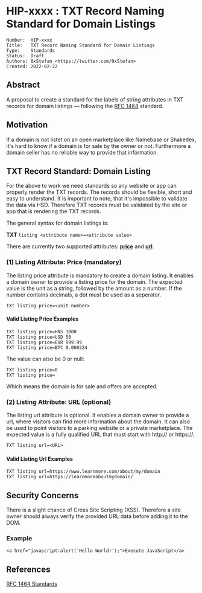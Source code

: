 # HIP-xxxx : TXT Record Naming Standard for Domain Listings

```
Number:  HIP-xxxx
Title:   TXT Record Naming Standard for Domain Listings
Type:    Standards
Status:  Draft
Authors: 0xStefan <https://twitter.com/0xStefan>
Created: 2022-02-22
```

## Abstract

A proposal to create a standard for the labels of string attributes in TXT records for domain listings — following the [RFC 1464](https://datatracker.ietf.org/doc/html/rfc1464) standard.

## Motivation

If a domain is not listet on an open marketplace like Namebase or Shakedex, it's hard to know if a domain is for sale by the owner or not. Furthermore a domain seller has no reliable way to provide that information.

## TXT Record Standard: Domain Listing

For the above to work we need standards so any website or app can properly render the TXT records. The records should be flexible, short and easy to understand. It is important to note, that it's impossible to validate the data via HSD. Therefore TXT records must be validated by the site or app that is rendering the TXT records.

The general syntax for domain listings is:

**TXT** `listing <attribute name>=<attribute value>`

There are currently two supported attributes: **[price](#price)** and **[url](#url)**.

### <a id="price"></a> (1) Listing Attribute: Price (mandatory)

The listing price attribute is mandatory to create a domain listing. It enables a domain owner to provide a listing price for the domain. The expected value is the unit as a string, followed by the amount as a number. If the number contains decimals, a dot must be used as a seperator.

```
TXT listing price=<unit number>
```

#### Valid Listing Price Examples

```
TXT listing price=HNS 1000
TXT listing price=USD 50
TXT listing price=EUR 999.99
TXT listing price=BTC 0.000224
```

The value can also be 0 or null:

```
TXT listing price=0
TXT listing price=
```

Which means the domain is for sale and offers are accepted.

### <a id="url"></a> (2) Listing Attribute: URL (optional)

The listing url attribute is optional. It enables a domain owner to provide a url, where visitors can find more information about the domain. It can also be used to point visitors to a parking website or a private marketplace. The expected value is a fully qualified URL that must start with http:// or https://.

```
TXT listing url=<URL>
```

#### Valid Listing Url Examples

```
TXT listing url=https://www.learnmore.com/about/my/domain
TXT listing url=https://learnmoreaboutmydomain/
```

## Security Concerns

There is a slight chance of Cross Site Scripting (XSS). Therefore a site owner should always verify the provided URL data before adding it to the DOM.

### Example

`<a href="javascript:alert('Hello World!');">Execute JavaScript</a>`

## References

[RFC 1464 Standards](<[https://niami/domain/0xstefan](https://datatracker.ietf.org/doc/html/rfc1464)>)

